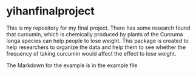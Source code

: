 # yihanfinalproject
This is my repository for my final project.
There has some research found that curcumin, which is chemically produced by plants of the Curcuma longa species can help people to lose weight.
This package is created to help researchers to organize the data and help them to see whether the frequency of taking curcumin would affect the effect to lose weight. 

The Markdown for the example is in the example file

